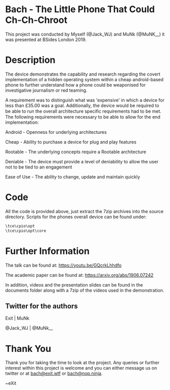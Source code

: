 # Bach - The Little Phone That Could Ch-Ch-Chroot

This project was conducted by Myself (@Jack_WJ) and MuNk (@MuNK__) it was presented at BSides London 2019.

# Description
The device demonstrates the capability and research regarding the covert implementation of a hidden operating system within a cheap android-based phone to further understand how a phone could be weaponised for investigative journalism or red teaming.

A requirement was to distinguish what was 'expensive' in which a device for less than £35.00 was a goal. Additionally, the device would be required to be able to run the overall architecture speciﬁc requirements had to be met. The following requirements were necessary to be able to allow for the end implementation: 

Android - Openness for underlying architectures

Cheap - Ability to purchase a device for plug and play features 

Rootable - The underlying concepts require a Rootable architecture

Deniable - The device must provide a level of deniability to allow the user not to be tied to an engagement

Ease of Use - The ability to change, update and maintain quickly

# Code
All the code is provided above, just extract the 7zip archives into the source directory.
Scripts for the phones overall device can be found under:

```bash
\tce\cpio\opt
\tce\cpio\opt\core
```

# Further Information
The talk can be found at: https://youtu.be/GQcrkLhhdfo

The academic paper can be found at: https://arxiv.org/abs/1906.07242

In addition, videos and the presentation slides can be found in the documents folder along with a 7zip of the videos used in the demonstration.

## Twitter for the authors

Exit      |   MuNk

@Jack_WJ  |   @MuNk__

# Thank You
Thank you for taking the time to look at the project. Any queries or further interest within this project is welcome and you can either message us on twitter or at bach@exit.wtf or bach@nop.ninja.

~eXit
